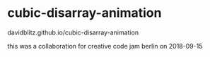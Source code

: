 # cubic-disarray-animation
davidblitz.github.io/cubic-disarray-animation

this was a collaboration for creative code jam berlin on 2018-09-15
